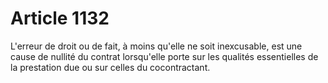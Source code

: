 # Article 1132

L'erreur de droit ou de fait, à moins qu'elle ne soit inexcusable, est une cause de nullité du contrat lorsqu'elle porte sur les qualités essentielles de la prestation due ou sur celles du cocontractant.